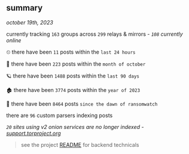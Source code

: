 
## summary
_october 19th, 2023_

currently tracking `163` groups across `299` relays & mirrors - _`108` currently online_

⏲ there have been `11` posts within the `last 24 hours`

🦈 there have been `223` posts within the `month of october`

🪐 there have been `1488` posts within the `last 90 days`

🏚 there have been `3774` posts within the `year of 2023`

🦕 there have been `8464` posts `since the dawn of ransomwatch`

there are `96` custom parsers indexing posts

_`20` sites using v2 onion services are no longer indexed - [support.torproject.org](https://support.torproject.org/onionservices/v2-deprecation/)_

> see the project [README](https://github.com/joshhighet/ransomwatch#ransomwatch--) for backend technicals
